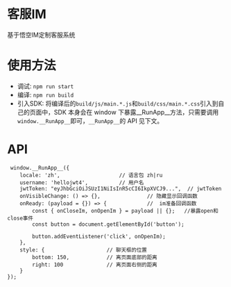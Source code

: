 # 客服IM
基于悟空IM定制客服系统

# 使用方法
* 调试: `npm run start`
* 编译: `npm run build`
* 引入SDK: 将编译后的`build/js/main.*.js`和`build/css/main.*.css`引入到自己的页面中，SDK 本身会在 window 下暴露__RunApp__方法，只需要调用`window.__RunApp__`即可，`__RunApp__`的 API 见下文。


# API
```
 window.__RunApp__({
    locale: 'zh',                   // 语言包 zh|ru
    username: 'hellojwt4',          // 用户名
    jwtToken: "eyJhbGciOiJSUzI1NiIsInR5cCI6IkpXVCJ9...",  // jwtToken
    onVisibleChange: () => {},               // 隐藏显示回调函数
    onReady: (payload = {}) => {             //  im准备回调函数
        const { onCloseIm, onOpenIm } = payload || {};   //暴露open和close事件
        const button = document.getElementById('button');

        button.addEventListener('click', onOpenIm);
    }, 
    style: {                    // 聊天框的位置
        bottom: 150,            // 离页面底部的距离
        right: 100              // 离页面右侧的距离
    }
}); 
```
